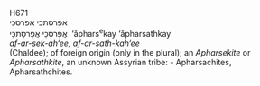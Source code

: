 <body>
  <p>H671<br>  אפרסתכי    אפרסכי  <br> אֲפַרסְכַי  אֲפַרסַתכַּי  ‎  ‘ăphars<sup>e</sup>kay  ‘ăpharsathkay  <br><i>af-ar-sek-ah‘ee,</i> <i>af-ar-sath-kah‘ee </i><br>(Chaldee); of foreign origin (only in the plural); an <i>Apharsekite</i> or <i>Apharsathkite</i>, an unknown Assyrian tribe: - Apharsachites, Apharsathchites.<br></p>
 </body>